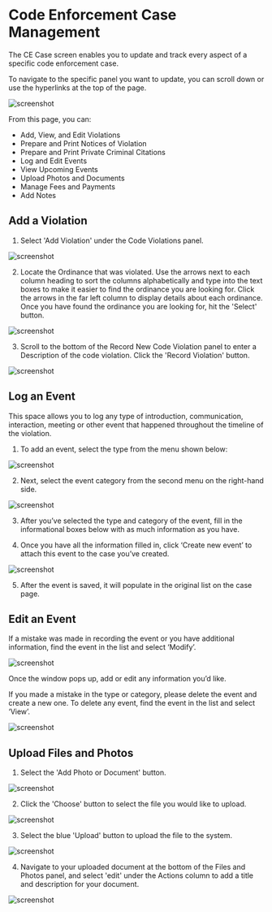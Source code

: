 # Code Enforcement Case Management

The CE Case screen enables you to update and track every aspect of a specific code enforcement case. 

To navigate to the specific panel you want to update, you can scroll down or use the hyperlinks at the top of the page.

![screenshot](img/overview.png)

From this page, you can:

- Add, View, and Edit Violations
- Prepare and Print Notices of Violation
- Prepare and Print Private Criminal Citations
- Log and Edit Events 
- View Upcoming Events
- Upload Photos and Documents
- Manage Fees and Payments
- Add Notes


## Add a Violation

1. Select 'Add Violation' under the Code Violations panel.

![screenshot](img/addviolation.png)

2. Locate the Ordinance that was violated. Use the arrows next to each column heading to sort the columns alphabetically and type into the text boxes to make it easier to find the ordinance you are looking for. Click the arrows in the far left column to display details about each ordinance. Once you have found the ordinance you are looking for, hit the 'Select' button.

![screenshot](img/chooseordinance.png)

3. Scroll to the bottom of the Record New Code Violation panel to enter a Description of the code violation. Click the 'Record Violation' button.

![screenshot](img/recordviolation.png)


## Log an Event

This space allows you to log any type of introduction, communication, interaction, meeting or other event that happened throughout the timeline of the violation. 

1. To add an event, select the type from the menu shown below:

![screenshot](img/Picture1.png)

2. Next, select the event category from the second menu on the right-hand side. 

![screenshot](img/Picture2.png)

3. After you’ve selected the type and category of the event, fill in the informational boxes below with as much information as you have. 

4. Once you have all the information filled in, click ‘Create new event’ to attach this event to the case you’ve created. 

![screenshot](img/Picture3.png)

5. After the event is saved, it will populate in the original list on the case page. 


## Edit an Event

If a mistake was made in recording the event or you have additional information, find the event in the list and select ‘Modify’.

![screenshot](img/Picture4.png)

Once the window pops up, add or edit any information you’d like. 

If you made a mistake in the type or category, please delete the event and create a new one. To delete any event, find the event in the list and select ‘View’.

![screenshot](img/Picture4.png)


## Upload Files and Photos

1. Select the 'Add Photo or Document' button.

![screenshot](img/adddoc.png)

2. Click the 'Choose' button to select the file you would like to upload.

![screenshot](img/choose.png)

3. Select the blue 'Upload' button to upload the file to the system.

![screenshot](img/upload.png)

4. Navigate to your uploaded document at the bottom of the Files and Photos panel, and select 'edit' under the Actions column to add a title and description for your document.

![screenshot](img/edit.png)

